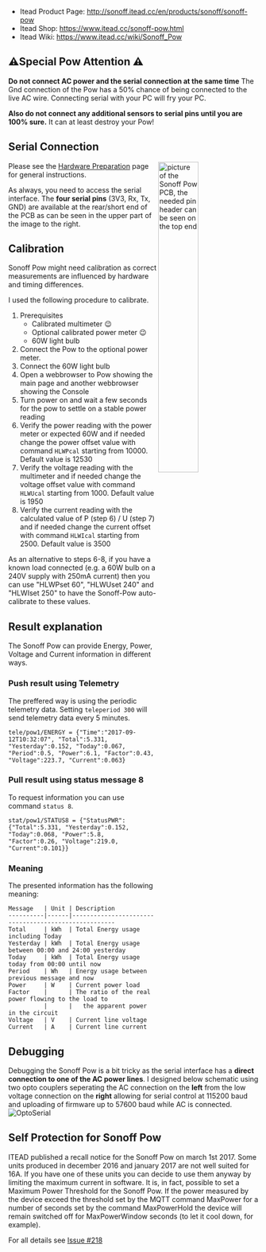 
* Itead Product Page: http://sonoff.itead.cc/en/products/sonoff/sonoff-pow
* Itead Shop: https://www.itead.cc/sonoff-pow.html
* Itead Wiki: https://www.itead.cc/wiki/Sonoff_Pow

## ⚠️️Special Pow Attention   ⚠️️

**Do not connect AC power and the serial connection at the same time** 
The Gnd connection of the Pow has a 50% chance of being connected to the live AC wire. Connecting serial with your PC will fry your PC.

**Also do not connect any additional sensors to serial pins until you are 100% sure.**
It can at least destroy your Pow!

## Serial Connection

<img alt="picture of the Sonoff Pow PCB, the needed pin header can be seen on the top end" src="https://www.itead.cc/wiki/images/e/e3/Sonoff-Pow-00.JPG" width="40%" align="right" />

Please see the [Hardware Preparation](https://github.com/arendst/Sonoff-Tasmota/wiki/Hardware-Preparation) page for general instructions.

As always, you need to access the serial interface. The **four serial pins** (3V3, Rx, Tx, GND) are available at the rear/short end of the PCB as can be seen in the upper part of the image to the right.

## Calibration
Sonoff Pow might need calibration as correct measurements are influenced by hardware and timing differences.

I used the following procedure to calibrate.

1. Prerequisites
    - Calibrated multimeter :wink: 
    - Optional calibrated power meter :wink: 
    - 60W light bulb
2. Connect the Pow to the optional power meter.
3. Connect the 60W light bulb
4. Open a webbrowser to Pow showing the main page and another webbrowser showing the Console
5. Turn power on and wait a few seconds for the pow to settle on a stable power reading
6. Verify the power reading with the power meter or expected 60W and if needed change the power offset value with command `HLWPcal` starting from 10000. Default value is 12530
7. Verify the voltage reading with the multimeter and if needed change the voltage offset value with command `HLWUcal` starting from 1000. Default value is 1950
8. Verify the current reading with the calculated value of P (step 6) / U (step 7) and if needed change the current offset with command `HLWIcal` starting from 2500. Default value is 3500

As an alternative to steps 6-8, if you have a known load connected (e.g. a 60W bulb on a 240V supply with 250mA current) then you can use "HLWPset 60", "HLWUset 240" and "HLWIset 250" to have the Sonoff-Pow auto-calibrate to these values.

## Result explanation
The Sonoff Pow can provide Energy, Power, Voltage and Current information in different ways.

### Push result using Telemetry
The preffered way is using the periodic telemetry data. Setting ```teleperiod 300``` will send telemetry data every 5 minutes.
```
tele/pow1/ENERGY = {"Time":"2017-09-12T10:32:07", "Total":5.331, "Yesterday":0.152, "Today":0.067, "Period":0.5, "Power":6.1, "Factor":0.43, "Voltage":223.7, "Current":0.063}
```

### Pull result using status message 8
To request information you can use command ```status 8```.
```
stat/pow1/STATUS8 = {"StatusPWR":{"Total":5.331, "Yesterday":0.152, "Today":0.068, "Power":5.8, "Factor":0.26, "Voltage":219.0, "Current":0.101}}
```

### Meaning
The presented information has the following meaning:
```
Message   | Unit | Description
----------|------|-----------------------------------------------------
Total     | kWh  | Total Energy usage including Today
Yesterday | kWh  | Total Energy usage between 00:00 and 24:00 yesterday
Today     | kWh  | Total Energy usage today from 00:00 until now
Period    | Wh   | Energy usage between previous message and now
Power     | W    | Current power load
Factor    |      | The ratio of the real power flowing to the load to
          |      |   the apparent power in the circuit 
Voltage   | V    | Current line voltage
Current   | A    | Current line current
```

## Debugging
Debugging the Sonoff Pow is a bit tricky as the serial interface has a **direct connection to one of the AC power lines**. I designed below schematic using two opto couplers seperating the AC connection on the **left** from the low voltage connection on the **right** allowing for serial control at 115200 baud and uploading of firmware up to 57600 baud while AC is connected.
<img alt="OptoSerial" src="https://github.com/arendst/arendst.github.io/blob/master/media/OptoSerial.jpg" /> 

## Self Protection for Sonoff Pow

ITEAD published a recall notice for the Sonoff Pow on march 1st 2017. Some units produced in december 2016 and january 2017 are not well suited for 16A. If you have one of these units you can decide to use them anyway by limiting the maximum current in software.
It is, in fact,  possible to set a Maximum Power Threshold for the Sonoff Pow.
 If the power measured by the device exceed the threshold set by the MQTT command MaxPower for a number of seconds set by the command MaxPowerHold the device will remain switched off for MaxPowerWindow seconds (to let it cool down, for example).

For all details see [Issue #218](https://github.com/arendst/Sonoff-Tasmota/issues/218)

